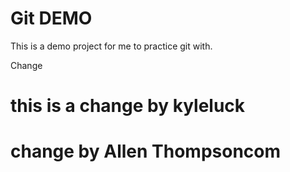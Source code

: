 # Git DEMO

This is a demo project for me to practice git with.

Change


# this is a change by kyleluck
# change by Allen Thompsoncom
